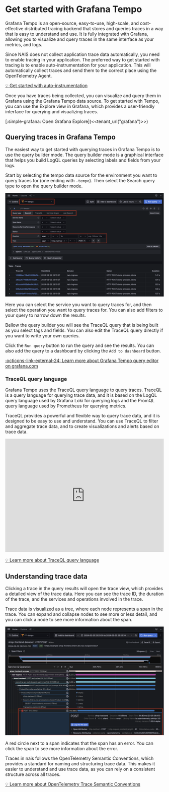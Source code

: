 # Get started with Grafana Tempo

Grafana Tempo is an open-source, easy-to-use, high-scale, and cost-effective distributed tracing backend that stores and queries traces in a way that is easy to understand and use. It is fully integrated with Grafana, allowing you to visualize and query traces in the same interface as your metrics, and logs.

Since NAIS does not collect application trace data automatically, you need to enable tracing in your application. The preferred way to get started with tracing is to enable auto-instrumentation for your application. This will automatically collect traces and send them to the correct place using the OpenTelemetry Agent.

[:bulb: Get started with auto-instrumentation](../auto-instrumentation.md)

Once you have traces being collected, you can visualize and query them in Grafana using the Grafana Tempo data source. To get started with Tempo, you can use the Explore view in Grafana, which provides a user-friendly interface for querying and visualizing traces.

[:simple-grafana: Open Grafana Explore](<<tenant_url("grafana")>>)

## Querying traces in Grafana Tempo

The easiest way to get started with querying traces in Grafana Tempo is to use the query builder mode. The query builder mode is a graphical interface that helps you build LogQL queries by selecting labels and fields from your logs.

Start by selecting the tempo data source for the environment you want to query traces for (one ending with `-tempo`). Then select the Search query type to open the query builder mode.

![Grafana Tempo Query Builder](../../../assets/grafana-tempo-query-builder.png)

Here you can select the service you want to query traces for, and then select the operation you want to query traces for. You can also add filters to your query to narrow down the results.

Bellow the query builder you will see the TraceQL query that is being built as you select tags and fields. You can also edit the TraceQL query directly if you want to write your own queries.

Click the `Run query` button to run the query and see the results. You can also add the query to a dashboard by clicking the `Add to dashboard` button.

[:octicons-link-external-24: Learn more about Grafana Tempo query editor on grafana.com](https://grafana.com/docs/grafana/latest/datasources/tempo/query-editor/)

### TraceQL query language

Grafana Tempo uses the TraceQL query language to query traces. TraceQL is a query language for querying trace data, and it is based on the LogQL query language used by Grafana Loki for querying logs and the PromQL query language used by Prometheus for querying metrics.

TraceQL provides a powerful and flexible way to query trace data, and it is designed to be easy to use and understand. You can use TraceQL to filter and aggregate trace data, and to create visualizations and alerts based on trace data.

<iframe title="vimeo-player" src="https://player.vimeo.com/video/796408188?h=b3e8e3257b" width="100%" height="360" frameborder="0" allowfullscreen></iframe>

[:bulb: Learn more about TraceQL query language](../../../reference/observability/tracing/traceql.md)

## Understanding trace data

Clicking a trace in the query results will open the trace view, which provides a detailed view of the trace data. Here you can see the trace ID, the duration of the trace, and the services and operations involved in the trace.

Trace data is visualized as a tree, where each node represents a span in the trace. You can expand and collapse nodes to see more or less detail, and you can click a node to see more information about the span.

![Grafan Tempo Trace View](../../../assets/grafana-tempo-trace-view.png)

A red circle next to a span indicates that the span has an error. You can click the span to see more information about the error.

Traces in nais follows the OpenTelemetry Semantic Conventions, which provides a standard for naming and structuring trace data. This makes it easier to understand and use trace data, as you can rely on a consistent structure across all traces.

[:bulb: Learn more about OpenTelemetry Trace Semantic Conventions](../../../reference/observability/tracing/trace-semconv.md)

